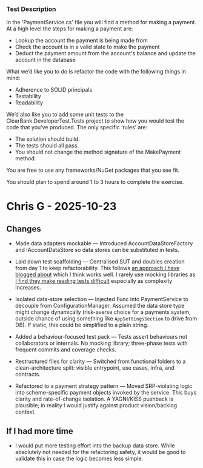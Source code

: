 ### Test Description
In the 'PaymentService.cs' file you will find a method for making a payment. At a high level the steps for making a payment are:

 - Lookup the account the payment is being made from
 - Check the account is in a valid state to make the payment
 - Deduct the payment amount from the account's balance and update the account in the database
 
What we’d like you to do is refactor the code with the following things in mind:  
 - Adherence to SOLID principals
 - Testability  
 - Readability 

We’d also like you to add some unit tests to the ClearBank.DeveloperTest.Tests project to show how you would test the code that you’ve produced. The only specific ‘rules’ are:  

 - The solution should build.
 - The tests should all pass.
 - You should not change the method signature of the MakePayment method.

You are free to use any frameworks/NuGet packages that you see fit.  
 
You should plan to spend around 1 to 3 hours to complete the exercise.

# Chris G - 2025-10-23
## Changes

- Made data adapters mockable — Introduced AccountDataStoreFactory and IAccountDataStore so data stores can be substituted in tests.


- Laid down test scaffolding — Centralised SUT and doubles creation from day 1 to keep refactorability. This follows [an approach I have blogged about](https://medium.com/@brumchris/rethinking-the-common-over-use-of-the-builder-pattern-in-c-fast-tests-eddebcd61e77) which I think works well. I rarely use mocking libraries as [I find they make reading tests difficult](https://medium.com/@brumchris/libraries-for-mocking-are-bad-19da850adda9) especially as complexity increases. 


- Isolated data-store selection — Injected Func<string> into PaymentService to decouple from ConfigurationManager. Assumed the data store type might change dynamically (risk-averse choice for a payments system, outside chance of using something like `AppSettingsSection` to drive from DB). If static, this could be simplified to a plain string.


- Added a behaviour-focused test pack — Tests assert behaviours not collaborators or internals. No mocking library; three-phase tests with frequent commits and coverage checks.


- Restructured files for clarity — Switched from functional folders to a clean-architecture split: visible entrypoint, use cases, infra, and contracts.


- Refactored to a payment strategy pattern — Moved SRP-violating logic into scheme-specific payment objects invoked by the service. This buys clarity and rate-of-change isolation. A YAGNI/KISS pushback is plausible; in reality I would justify against product vision/backlog context.

## If I had more time

- I would put more testing effort into the backup data store. While absolutely not
  needed for the refactoring safety, it would be good to validate this in case the logic becomes less simple.
